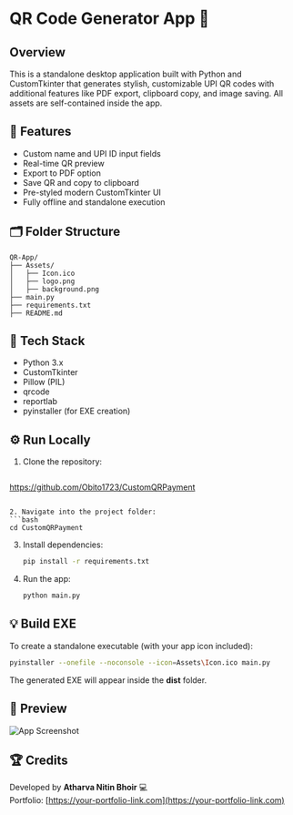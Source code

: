 # QR Code Generator App 🚀

## Overview
This is a standalone desktop application built with Python and CustomTkinter that generates stylish, customizable UPI QR codes with additional features like PDF export, clipboard copy, and image saving. All assets are self-contained inside the app.

## 🧩 Features
- Custom name and UPI ID input fields  
- Real-time QR preview  
- Export to PDF option  
- Save QR and copy to clipboard  
- Pre-styled modern CustomTkinter UI  
- Fully offline and standalone execution  

## 🗂️ Folder Structure
```
QR-App/
├── Assets/
│   ├── Icon.ico
│   ├── logo.png
│   ├── background.png
├── main.py
├── requirements.txt
├── README.md
```

## 🧱 Tech Stack
- Python 3.x  
- CustomTkinter  
- Pillow (PIL)  
- qrcode  
- reportlab  
- pyinstaller (for EXE creation)  

## ⚙️ Run Locally

1. Clone the repository:
   ```bash
 https://github.com/Obito1723/CustomQRPayment
   ```

2. Navigate into the project folder:
   ```bash
   cd CustomQRPayment
   ```

3. Install dependencies:
   ```bash
   pip install -r requirements.txt
   ```

4. Run the app:
   ```bash
   python main.py
   ```

## 💡 Build EXE
To create a standalone executable (with your app icon included):
```bash
pyinstaller --onefile --noconsole --icon=Assets\Icon.ico main.py
```
The generated EXE will appear inside the **dist** folder.

## 📸 Preview
![App Screenshot](Assets/screenshot.png)

## 🏆 Credits
Developed by **Atharva Nitin Bhoir** 💻  
Portfolio: [https://your-portfolio-link.com](https://your-portfolio-link.com)
